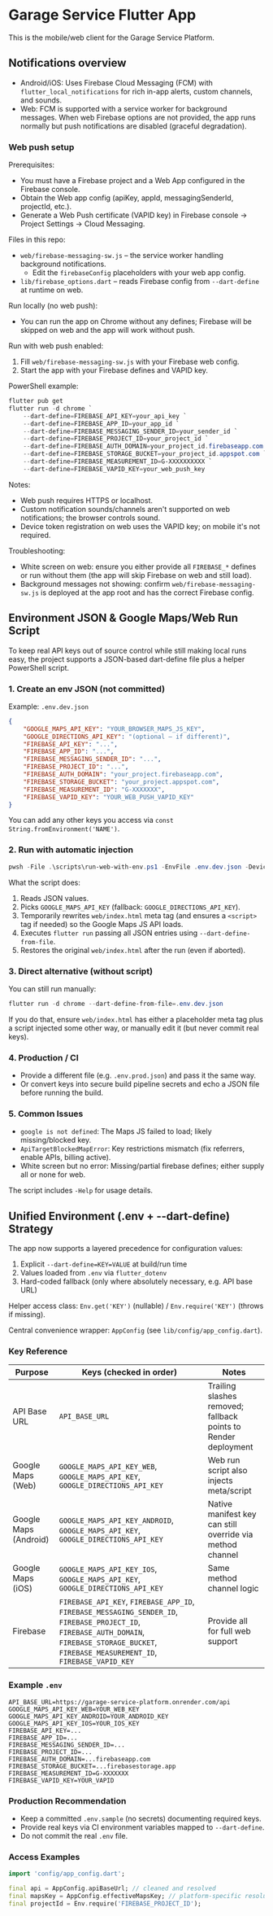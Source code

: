 # Garage Service Flutter App

This is the mobile/web client for the Garage Service Platform.

## Notifications overview

- Android/iOS: Uses Firebase Cloud Messaging (FCM) with `flutter_local_notifications` for rich in-app alerts, custom channels, and sounds.
- Web: FCM is supported with a service worker for background messages. When web Firebase options are not provided, the app runs normally but push notifications are disabled (graceful degradation).

### Web push setup

Prerequisites:
- You must have a Firebase project and a Web App configured in the Firebase console.
- Obtain the Web app config (apiKey, appId, messagingSenderId, projectId, etc.).
- Generate a Web Push certificate (VAPID key) in Firebase console → Project Settings → Cloud Messaging.

Files in this repo:
- `web/firebase-messaging-sw.js` – the service worker handling background notifications.
	- Edit the `firebaseConfig` placeholders with your web app config.
- `lib/firebase_options.dart` – reads Firebase config from `--dart-define` at runtime on web.

Run locally (no web push):
- You can run the app on Chrome without any defines; Firebase will be skipped on web and the app will work without push.

Run with web push enabled:
1) Fill `web/firebase-messaging-sw.js` with your Firebase web config.
2) Start the app with your Firebase defines and VAPID key.

PowerShell example:
```powershell
flutter pub get
flutter run -d chrome `
	--dart-define=FIREBASE_API_KEY=your_api_key `
	--dart-define=FIREBASE_APP_ID=your_app_id `
	--dart-define=FIREBASE_MESSAGING_SENDER_ID=your_sender_id `
	--dart-define=FIREBASE_PROJECT_ID=your_project_id `
	--dart-define=FIREBASE_AUTH_DOMAIN=your_project_id.firebaseapp.com `
	--dart-define=FIREBASE_STORAGE_BUCKET=your_project_id.appspot.com `
	--dart-define=FIREBASE_MEASUREMENT_ID=G-XXXXXXXXXX `
	--dart-define=FIREBASE_VAPID_KEY=your_web_push_key
```

Notes:
- Web push requires HTTPS or localhost.
- Custom notification sounds/channels aren't supported on web notifications; the browser controls sound.
- Device token registration on web uses the VAPID key; on mobile it's not required.

Troubleshooting:
- White screen on web: ensure you either provide all `FIREBASE_*` defines or run without them (the app will skip Firebase on web and still load).
- Background messages not showing: confirm `web/firebase-messaging-sw.js` is deployed at the app root and has the correct Firebase config.

## Environment JSON & Google Maps/Web Run Script

To keep real API keys out of source control while still making local runs easy, the project supports a JSON-based dart-define file plus a helper PowerShell script.

### 1. Create an env JSON (not committed)
Example: `.env.dev.json`
```json
{
	"GOOGLE_MAPS_API_KEY": "YOUR_BROWSER_MAPS_JS_KEY",
	"GOOGLE_DIRECTIONS_API_KEY": "(optional – if different)",
	"FIREBASE_API_KEY": "...",
	"FIREBASE_APP_ID": "...",
	"FIREBASE_MESSAGING_SENDER_ID": "...",
	"FIREBASE_PROJECT_ID": "...",
	"FIREBASE_AUTH_DOMAIN": "your_project.firebaseapp.com",
	"FIREBASE_STORAGE_BUCKET": "your_project.appspot.com",
	"FIREBASE_MEASUREMENT_ID": "G-XXXXXXX",
	"FIREBASE_VAPID_KEY": "YOUR_WEB_PUSH_VAPID_KEY"
}
```
You can add any other keys you access via `const String.fromEnvironment('NAME')`.

### 2. Run with automatic injection
```powershell
pwsh -File .\scripts\run-web-with-env.ps1 -EnvFile .env.dev.json -Device chrome
```
What the script does:
1. Reads JSON values.
2. Picks `GOOGLE_MAPS_API_KEY` (fallback: `GOOGLE_DIRECTIONS_API_KEY`).
3. Temporarily rewrites `web/index.html` meta tag (and ensures a `<script>` tag if needed) so the Google Maps JS API loads.
4. Executes `flutter run` passing all JSON entries using `--dart-define-from-file`.
5. Restores the original `web/index.html` after the run (even if aborted).

### 3. Direct alternative (without script)
You can still run manually:
```powershell
flutter run -d chrome --dart-define-from-file=.env.dev.json
```
If you do that, ensure `web/index.html` has either a placeholder meta tag plus a script injected some other way, or manually edit it (but never commit real keys).

### 4. Production / CI
- Provide a different file (e.g. `.env.prod.json`) and pass it the same way.
- Or convert keys into secure build pipeline secrets and echo a JSON file before running the build.

### 5. Common Issues
- `google is not defined`: The Maps JS failed to load; likely missing/blocked key.
- `ApiTargetBlockedMapError`: Key restrictions mismatch (fix referrers, enable APIs, billing active).
- White screen but no error: Missing/partial firebase defines; either supply all or none for web.

The script includes `-Help` for usage details.

## Unified Environment (.env + --dart-define) Strategy

The app now supports a layered precedence for configuration values:

1. Explicit `--dart-define=KEY=VALUE` at build/run time
2. Values loaded from `.env` via `flutter_dotenv`
3. Hard-coded fallback (only where absolutely necessary, e.g. API base URL)

Helper access class: `Env.get('KEY')` (nullable) / `Env.require('KEY')` (throws if missing).

Central convenience wrapper: `AppConfig` (see `lib/config/app_config.dart`).

### Key Reference
| Purpose | Keys (checked in order) | Notes |
|---------|------------------------|-------|
| API Base URL | `API_BASE_URL` | Trailing slashes removed; fallback points to Render deployment |
| Google Maps (Web) | `GOOGLE_MAPS_API_KEY_WEB`, `GOOGLE_MAPS_API_KEY`, `GOOGLE_DIRECTIONS_API_KEY` | Web run script also injects meta/script |
| Google Maps (Android) | `GOOGLE_MAPS_API_KEY_ANDROID`, `GOOGLE_MAPS_API_KEY`, `GOOGLE_DIRECTIONS_API_KEY` | Native manifest key can still override via method channel |
| Google Maps (iOS) | `GOOGLE_MAPS_API_KEY_IOS`, `GOOGLE_MAPS_API_KEY`, `GOOGLE_DIRECTIONS_API_KEY` | Same method channel logic |
| Firebase | `FIREBASE_API_KEY`, `FIREBASE_APP_ID`, `FIREBASE_MESSAGING_SENDER_ID`, `FIREBASE_PROJECT_ID`, `FIREBASE_AUTH_DOMAIN`, `FIREBASE_STORAGE_BUCKET`, `FIREBASE_MEASUREMENT_ID`, `FIREBASE_VAPID_KEY` | Provide all for full web support |

### Example `.env`
```
API_BASE_URL=https://garage-service-platform.onrender.com/api
GOOGLE_MAPS_API_KEY_WEB=YOUR_WEB_KEY
GOOGLE_MAPS_API_KEY_ANDROID=YOUR_ANDROID_KEY
GOOGLE_MAPS_API_KEY_IOS=YOUR_IOS_KEY
FIREBASE_API_KEY=...
FIREBASE_APP_ID=...
FIREBASE_MESSAGING_SENDER_ID=...
FIREBASE_PROJECT_ID=...
FIREBASE_AUTH_DOMAIN=...firebaseapp.com
FIREBASE_STORAGE_BUCKET=...firebasestorage.app
FIREBASE_MEASUREMENT_ID=G-XXXXXXX
FIREBASE_VAPID_KEY=YOUR_VAPID
```

### Production Recommendation
- Keep a committed `.env.sample` (no secrets) documenting required keys.
- Provide real keys via CI environment variables mapped to `--dart-define`.
- Do not commit the real `.env` file.

### Access Examples
```dart
import 'config/app_config.dart';

final api = AppConfig.apiBaseUrl; // cleaned and resolved
final mapsKey = AppConfig.effectiveMapsKey; // platform-specific resolution
final projectId = Env.require('FIREBASE_PROJECT_ID');
```
